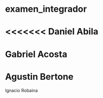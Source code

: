# examen_integrador
<<<<<<<
Daniel Abila
=======
Gabriel Acosta
==========
Agustin Bertone
=========
Ignacio Robaina
